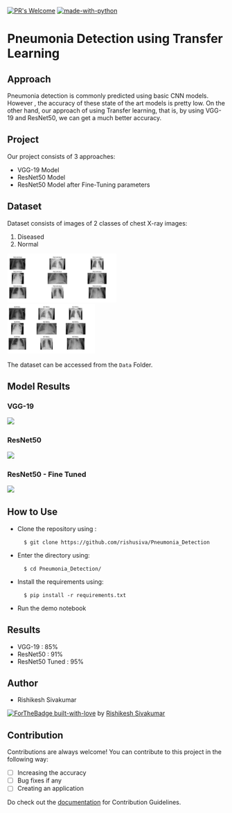 [![PR's Welcome](https://img.shields.io/badge/PRs-welcome-brightgreen.svg?style=flat)](http://makeapullrequest.com)  [![made-with-python](https://img.shields.io/badge/Made%20with-Python-1f425f.svg)](https://www.python.org/)

# Pneumonia Detection using Transfer Learning

## Approach

Pneumonia detection is commonly predicted using basic CNN models. However , the accuracy of these state of the art models is pretty low.
On the other hand, our approach of using Transfer learning, that is, by using VGG-19 and ResNet50, we can get a much better accuracy. 

## Project

Our project consists of 3 approaches:
* VGG-19 Model
* ResNet50 Model
* ResNet50 Model after Fine-Tuning parameters

## Dataset

Dataset consists of images of 2 classes of chest X-ray images:
1. Diseased
2. Normal

<p align="left">
<img width=50% src="images/data1.jpeg"> &ensp;&ensp;&ensp;&ensp;&ensp;&ensp;&ensp;&ensp;&ensp;
<img width=40% src="images/data2.jpeg"> &ensp;&ensp;&ensp;&ensp;&ensp;&ensp;&ensp;&ensp;&ensp; 
</p>

The dataset can be accessed from the `Data` Folder.

## Model Results

### VGG-19

<p align="left">
<img width=50% src="Images/3.jpg"> &ensp;&ensp;&ensp;&ensp;&ensp;&ensp;&ensp;&ensp;&ensp;
</p>

### ResNet50

<p align="left">
<img width=50% src="Images/3.jpg"> &ensp;&ensp;&ensp;&ensp;&ensp;&ensp;&ensp;&ensp;&ensp;
</p>

### ResNet50 - Fine Tuned

<p align="left">
<img width=50% src="Images/3.jpg"> &ensp;&ensp;&ensp;&ensp;&ensp;&ensp;&ensp;&ensp;&ensp;
</p>

## How to Use

* Clone the repository using :

        $ git clone https://github.com/rishusiva/Pneumonia_Detection
                
* Enter the directory using:

        $ cd Pneumonia_Detection/
      
* Install the requirements using:

        $ pip install -r requirements.txt

* Run the demo notebook 
        
## Results

* VGG-19 : 85%
* ResNet50 : 91%
* ResNet50 Tuned : 95%

## Author
* Rishikesh Sivakumar

[![ForTheBadge built-with-love](http://ForTheBadge.com/images/badges/built-with-love.svg)](https://GitHub.com/Naereen/) by [Rishikesh Sivakumar](https://www.linkedin.com/in/rishikesh-sivakumar-1a166a18b/)

## Contribution 

Contributions are always welcome! You can contribute to this project in the following way:
- [ ] Increasing the accuracy 
- [ ] Bug fixes if any
- [ ] Creating an application

Do check out the <a href="https://github.com/rishusiva/Pose-Network/blob/main/Docs/Contribution.md">documentation</a> for Contribution Guidelines.
